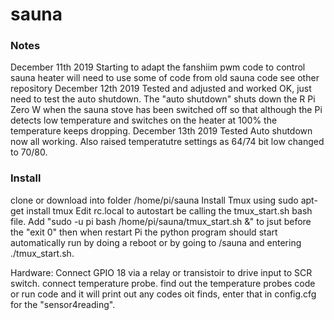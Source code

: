 # sauna

### Notes
December 11th 2019 
Starting to adapt the fanshiim pwm code to control sauna heater
will need to use some of code from old sauna code see other repository
December 12th 2019
Tested and adjusted and worked OK, just need to test the auto shutdown.
The "auto shutdown" shuts down the R Pi Zero W when the sauna stove has been switched off so that although the Pi detects low temperature and switches on the heater at 100% the temperature keeps dropping.
December 13th 2019
Tested Auto shutdown now all working. Also raised temperatutre settings as 64/74 bit low changed to 70/80.

### Install
clone or download into folder /home/pi/sauna
Install Tmux using sudo apt-get install tmux
Edit rc.local to autostart be calling the tmux_start.sh bash file.
  Add "sudo -u pi bash /home/pi/sauna/tmux_start.sh &" to jsut before the "exit 0" 
then when restart Pi the python program should start automatically
run by doing a reboot or by going to /sauna and entering ./tmux_start.sh.

Hardware:
Connect GPIO 18 via a relay or transistoir to drive input to SCR switch.
connect temperature probe.
find out the temperature probes code or run code and it will print out any codes oit finds, enter that in config.cfg for the "sensor4reading".
